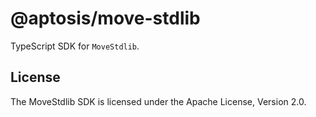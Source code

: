 # @aptosis/move-stdlib

TypeScript SDK for `MoveStdlib`.

## License

The MoveStdlib SDK is licensed under the Apache License, Version 2.0.
